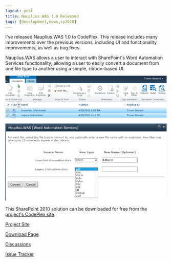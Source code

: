 ```yaml
---
layout: post
title: Nauplius.WAS 1.0 Released
tags: [development,news,sp2010]
---
```


I've released Nauplius.WAS 1.0 to CodePlex.  This release includes many improvements over the previous versions, including UI and functionality improvements, as well as bug fixes.

Nauplius.WAS allows a user to interact with SharePoint's Word Automation Services functionality, allowing a user to easily convert a document from one file type to another using a simple, ribbon-based UI.

![Conversion1](/assets/images/2013/05/Conversion1.png) 

![Conversion2](/assets/images/2013/05/Conversion2.png) 


This SharePoint 2010 solution can be downloaded for free from the [project's CodePlex site](http://was.codeplex.com/).

[Project Site](http://was.codeplex.com/)

[Download Page](https://was.codeplex.com/releases)

[Discussions](https://was.codeplex.com/discussions)

[Issue Tracker](https://was.codeplex.com/workitem/list/basic)